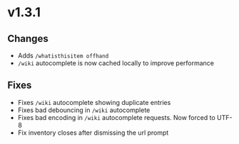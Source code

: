 # v1.3.1

## Changes

- Adds `/whatisthisitem offhand`
- `/wiki` autocomplete is now cached locally to improve performance

## Fixes

- Fixes `/wiki` autocomplete showing duplicate entries
- Fixes bad debouncing in `/wiki` autocomplete
- Fixes bad encoding in `/wiki` autocomplete requests. Now forced to UTF-8
- Fix inventory closes after dismissing the url prompt
